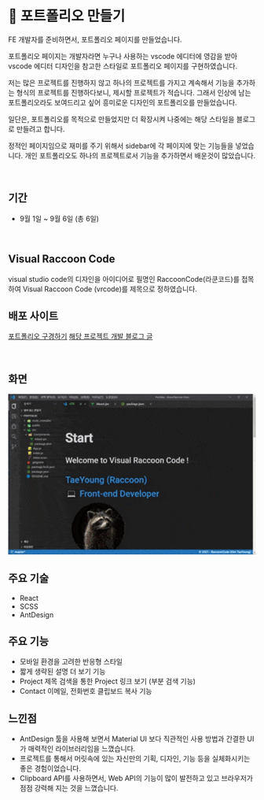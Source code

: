 # 💼 포트폴리오 만들기

FE 개발자를 준비하면서, 포트폴리오 페이지를 만들었습니다.

포트폴리오 페이지는 개발자라면 누구나 사용하는 vscode 에디터에 영감을 받아 vscode 에디터 디자인을 참고한 스타일로 포트폴리오 페이지를 구현하였습니다.

저는 많은 프로젝트를 진행하지 않고 하나의 프로젝트를 가지고 계속해서 기능을 추가하는 형식의 프로젝트를 진행하다보니, 제시할 프로젝트가 적습니다. 그래서 인상에 남는 포트폴리오라도 보여드리고 싶어 흥미로운 디자인의 포트폴리오를 만들었습니다.

일단은, 포트폴리오를 목적으로 만들었지만 더 확장시켜 나중에는 해당 스타일을 블로그로 만들려고 합니다.


정적인 페이지임으로 재미를 주기 위해서 sidebar에 각 페이지에 맞는 기능들을 넣었습니다. 개인 포트폴리오도 하나의 프로젝트로서 기능을 추가하면서 배운것이 많았습니다.

<br/>

## 기간

- 9월 1일 ~ 9월 6일 (총 6일)

<br/>

## Visual Raccoon Code

visual studio code의 디자인을 아이디어로 필명인 RaccoonCode(라쿤코드)를 접목하여 Visual Raccoon Code (vrcode)를 제목으로 정하였습니다.

## 배포 사이트

[포트폴리오 구경하기](https://raccooncode96.github.io/vrcode/)
[해당 프로젝트 개발 블로그 글](https://goforit.tistory.com/219)

<br/>

## 화면

<img src="./src/images/visual_raccoon_code.gif" width="600px" alt="img_vrcode">

<br/>

## 주요 기술

- React
- SCSS
- AntDesign

## 주요 기능

- 모바일 환경을 고려한 반응형 스타일
- 짧게 생략된 설명 더 보기 기능
- Project 제목 검색을 통한 Project 링크 보기 (부분 검색 기능)
- Contact 이메일, 전화번호 클립보드 복사 기능

## 느낀점

- AntDesign 툴을 사용해 보면서 Material UI 보다 직관적인 사용 방법과 간결한 UI가 매력적인 라이브러리임을 느꼈습니다.
- 프로젝트를 통해서 머릿속에 있는 자신만의 기획, 디자인, 기능 등을 실체화시키는 좋은 경험이었습니다.
- Clipboard API를 사용하면서, Web API의 기능이 많이 발전하고 있고 브라우저가 점점 강력해 지는 것을 느꼈습니다.

<br/>
<br/>
